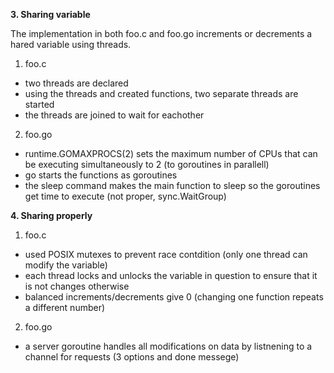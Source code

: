**3. Sharing variable** 

The implementation in both foo.c and foo.go increments or decrements a hared variable using threads. 

1. foo.c 
- two threads are declared
- using the threads and created functions, two separate threads are started
- the threads are joined to wait for eachother

2. foo.go
- runtime.GOMAXPROCS(2) sets the maximum number of CPUs that can be executing simultaneously to 2 (to goroutines in parallell)
- go starts the functions as goroutines
- the sleep command makes the main function to sleep so the goroutines get time to execute (not proper, sync.WaitGroup)

**4. Sharing properly**
1. foo.c
- used POSIX mutexes to prevent race contdition (only one thread can modify the variable)
- each thread locks and unlocks the variable in question to ensure that it is not changes otherwise
- balanced increments/decrements give 0 (changing one function repeats a different number)

2. foo.go
- a server goroutine handles all modifications on data by listnening to a channel for requests (3 options and done messege)

